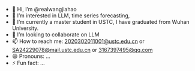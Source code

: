- 👋 Hi, I’m @realwangjiahao
- 👀 I’m interested in LLM, time series forecasting, 
- 🌱 I’m currently a master student in USTC, I have graduated from Wuhan University.
- 💞️ I’m looking to collaborate on LLM
- 📫 How to reach me: 2020302011001@ustc.edu.cn or SA24229078@mail.ustc.edu.cn or 3167397495@qq.com
- 😄 Pronouns: ...
- ⚡ Fun fact: ...

<!---
realwangjiahao/realwangjiahao is a ✨ special ✨ repository because its `README.md` (this file) appears on your GitHub profile.
You can click the Preview link to take a look at your changes.
--->
